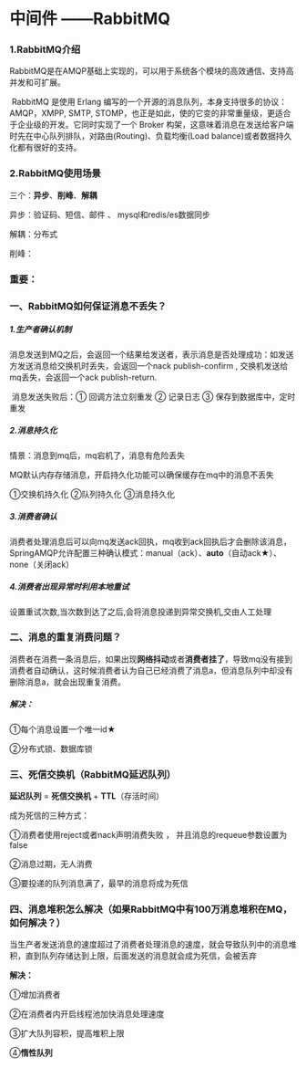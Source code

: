 # 中间件 ——RabbitMQ

### 1.RabbitMQ介绍

RabbitMQ是在AMQP基础上实现的，可以用于系统各个模块的高效通信、支持高并发和可扩展。

​	RabbitMQ 是使用 Erlang 编写的一个开源的消息队列，本身支持很多的协议：AMQP，XMPP, SMTP, STOMP，也正是如此，使的它变的非常重量级，更适合于企业级的开发。它同时实现了一个 Broker 构架，这意味着消息在发送给客户端时先在中心队列排队，对路由(Routing)、负载均衡(Load balance)或者数据持久化都有很好的支持。

### 2.RabbitMQ使用场景

三个：**异步**、**削峰**、**解耦**

异步：验证码、短信、邮件 、 mysql和redis/es数据同步

解耦：分布式

削峰：

### 重要：

### 一、RabbitMQ如何保证消息不丢失？

##### 1.生产者确认机制

消息发送到MQ之后，会返回一个结果给发送者，表示消息是否处理成功：如发送方发送消息给交换机时丢失，会返回一个nack publish-confirm , 交换机发送给mq丢失，会返回一个ack publish-return.

​	消息发送失败后：① 回调方法立刻重发 ② 记录日志 ③ 保存到数据库中，定时重发

##### 2.消息持久化

情景：消息到mq后，mq宕机了，消息有危险丢失

MQ默认内存存储消息，开启持久化功能可以确保缓存在mq中的消息不丢失

①交换机持久化 ②队列持久化 ③消息持久化

##### 3.消费者确认

消费者处理消息后可以向mq发送ack回执，mq收到ack回执后才会删除该消息，SpringAMQP允许配置三种确认模式：manual（ack）、**auto**（自动ack★）、none（关闭ack）

##### 4.消费者出现异常时利用本地重试

设置重试次数,当次数到达了之后,会将消息投递到异常交换机,交由人工处理



### 二、消息的重复消费问题？

消费者在消费一条消息后，如果出现**网络抖动**或者**消费者挂了**，导致mq没有接到消费者自动确认，这时候消费者认为自己已经消费了消息a，但消息队列中却没有删除消息a，就会出现重复消费。

##### 解决：

①每个消息设置一个唯一id★

②分布式锁、数据库锁

### 三、死信交换机（RabbitMQ延迟队列）

**延迟队列**  =  **死信交换机** + **TTL**（存活时间）

 成为死信的三种方式：

①消费者使用reject或者nack声明消费失败 ， 并且消息的requeue参数设置为false

②消息过期，无人消费

③要投递的队列消息满了，最早的消息将成为死信

### 四、消息堆积怎么解决（如果RabbitMQ中有100万消息堆积在MQ，如何解决？）

当生产者发送消息的速度超过了消费者处理消息的速度，就会导致队列中的消息堆积，直到队列存储达到上限，后面发送的消息就会成为死信，会被丢弃

**解决：**

①增加消费者

②在消费者内开启线程池加快消息处理速度

③扩大队列容积，提高堆积上限

④**惰性队列**

